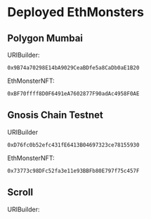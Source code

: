 # Deployed EthMonsters

## Polygon Mumbai
URIBuilder:
```
0x9B74a70298E14bA9029CeaBDfe5a8CaDb0aE1B20
```
EthMonsterNFT:
```
0xBF70ffff8D0F6491eA7602877F90adAc4958F0AE
```

## Gnosis Chain Testnet
URIBuilder
```
0xD76fc0b52efc431fE6413B04697323ce78155930
```
EthMonsterNFT:
```
0x73773c98DFc52fa3e11e93BBFb80E797f75c457F
```

## Scroll
URIBuilder:
